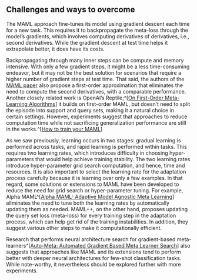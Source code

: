 ## Challenges and ways to overcome

The MAML approach fine-tunes its model using gradient descent each time for a new task. This requires it to backpropagate the meta-loss through 
the model’s gradients, which involves computing derivatives of derivatives, i.e., second derivatives. While the gradient descent at test time helps it extrapolate better, it does have its costs.

Backpropagating through many inner steps can be compute and memory intensive. With only a few gradient steps, it might be a less time-consuming 
endeavor, but it may not be the best solution for scenarios that require a higher number of gradient steps at test time. That said, the authors of 
the [MAML paper](https://arxiv.org/pdf/1703.03400.pdf) also propose a first-order approximation that eliminates the need to compute the second 
derivatives, with a comparable performance. Another closely related work is OpenAI’s Reptile;^[[On First-Order Meta-Learning Algorithms](https://arxiv.org/pdf/1803.02999.pdf)] it builds on first-order MAML, but doesn’t need to split the episode into support and query sets, making it a 
natural choice in certain settings. However, experiments suggest that approaches to reduce computation time while not sacrificing generalization 
performance are still in the works.^[[How to train your MAML](https://arxiv.org/pdf/1810.09502.pdf)]

As we saw previously, learning occurs in two stages: gradual learning is performed across tasks, and rapid learning is performed within tasks. 
This requires two learning rates, which introduces difficulty in choosing hyper-parameters that would help achieve training stability. 
The two learning rates introduce hyper-parameter grid search computation, and hence, time and resources. It is also important to select the learning rate for the adaptation process carefully because it is learning over only a few examples. In that regard, some solutions or extensions to MAML 
have been developed to reduce the need for grid search or hyper-parameter tuning. For example, Alpha MAML^[[Alpha MAML: Adaptive Model Agnostic Meta Learning](https://arxiv.org/abs/1905.07435)] eliminates the need to tune both the learning rates by automatically updating them as needed. MAML++, on the other hand, proposes updating the query set loss (meta-loss) for every training step in the adaptation process, which can help get rid of the training instabilities. In addition, they suggest various other steps to make it computationally efficient.

Research that performs neural architecture search for gradient-based meta-learners^[[Auto-Meta: Automated Gradient Based Meta Learner Search](https://arxiv.org/abs/1806.06927)] also suggests that approaches like MAML and its extensions tend to perform better with deeper neural architectures for few-shot classification tasks. While note-worthy, it nevertheless should be explored further with more experiments.

